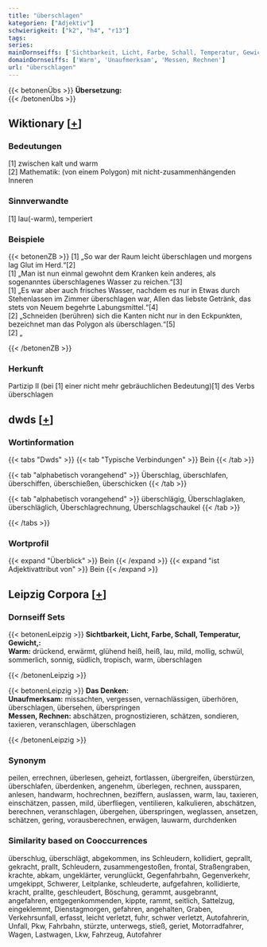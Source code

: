 ```yaml
---
title: "überschlagen"
kategorien: ["Adjektiv"]
schwierigkeit: ["k2", "h4", "r13"]
tags:
series:
mainDornseiffs: ['Sichtbarkeit, Licht, Farbe, Schall, Temperatur, Gewicht,', 'Das Denken']
domainDornseiffs: ['Warm', 'Unaufmerksam', 'Messen, Rechnen']
url: "überschlagen"
---
```


{{< betonenÜbs >}}
**Übersetzung:**  
{{< /betonenÜbs >}}

## Wiktionary [[+](https://de.wiktionary.org/wiki/überschlagen)]

### Bedeutungen
[1] zwischen kalt und warm  
[2] Mathematik: (von einem Polygon) mit nicht-zusammenhängenden Inneren  

### Sinnverwandte
[1] lau(-warm), temperiert  

### Beispiele
{{< betonenZB >}}
[1] „So war der Raum leicht überschlagen und morgens lag Glut im Herd.“[2]  
[1] „Man ist nun einmal gewohnt dem Kranken kein anderes, als sogenanntes überschlagenes Wasser zu reichen.“[3]  
[1] „Es war aber auch frisches Wasser, nachdem es nur in Etwas durch Stehenlassen im Zimmer überschlagen war, Allen das liebste Getränk, das stets von Neuem begehrte Labungsmittel.“[4]  
[2] „Schneiden (berühren) sich die Kanten nicht nur in den Eckpunkten, bezeichnet man das Polygon als überschlagen.“[5]  
[2] „  

{{< /betonenZB >}}
### Herkunft
Partizip II (bei [1] einer nicht mehr gebräuchlichen Bedeutung)[1] des Verbs überschlagen  



## dwds [[+](https://www.dwds.de/wb/überschlagen)]

### Wortinformation
{{< tabs "Dwds" >}}
{{< tab "Typische Verbindungen" >}}
Bein
{{< /tab >}}

{{< tab "alphabetisch vorangehend" >}}
Überschlag, überschlafen, überschiffen, überschießen, überschicken
{{< /tab >}}

{{< tab "alphabetisch vorangehend" >}}
überschlägig, Überschlaglaken, überschläglich, Überschlagrechnung, Überschlagschaukel
{{< /tab >}}

{{< /tabs >}}

### Wortprofil
{{< expand "Überblick" >}} Bein {{< /expand >}}
{{< expand "ist Adjektivattribut von" >}} Bein {{< /expand >}}

## Leipzig Corpora [[+](https://corpora.uni-leipzig.de/en/res?word=überschlagen&corpusId=deu_newscrawl-public_2018)]

### Dornseiff Sets
{{< betonenLeipzig >}}
**Sichtbarkeit, Licht, Farbe, Schall, Temperatur, Gewicht,:**  
**Warm:** drückend, erwärmt, glühend heiß, heiß, lau, mild, mollig, schwül, sommerlich, sonnig, südlich, tropisch, warm, überschlagen  

{{< /betonenLeipzig >}}


{{< betonenLeipzig >}}
**Das Denken:**  
**Unaufmerksam:** missachten, vergessen, vernachlässigen, überhören, überschlagen, übersehen, überspringen  
**Messen, Rechnen:** abschätzen, prognostizieren, schätzen, sondieren, taxieren, veranschlagen, überschlagen  

{{< /betonenLeipzig >}}

### Synonym
peilen, errechnen, überlesen, geheizt, fortlassen, übergreifen, überstürzen, überschlafen, überdenken, angenehm, überlegen, rechnen, aussparen, anlesen, handwarm, hochrechnen, beziffern, auslassen, warm, lau, taxieren, einschätzen, passen, mild, überfliegen, ventilieren, kalkulieren, abschätzen, berechnen, veranschlagen, übergehen, überspringen, weglassen, ansetzen, schätzen, gering, vorausberechnen, erwägen, lauwarm, durchdenken


### Similarity based on Cooccurrences
überschlug, überschlägt, abgekommen, ins Schleudern, kollidiert, geprallt, gekracht, prallt, Schleudern, zusammengestoßen, frontal, Straßengraben, krachte, abkam, ungeklärter, verunglückt, Gegenfahrbahn, Gegenverkehr, umgekippt, Schwerer, Leitplanke, schleuderte, aufgefahren, kollidierte, kracht, prallte, geschleudert, Böschung, gerammt, ausgebrannt, angefahren, entgegenkommenden, kippte, rammt, seitlich, Sattelzug, eingeklemmt, Dienstagmorgen, gefahren, angehalten, Graben, Verkehrsunfall, erfasst, leicht verletzt, fuhr, schwer verletzt, Autofahrerin, Unfall, Pkw, Fahrbahn, stürzte, unterwegs, stieß, geriet, Motorradfahrer, Wagen, Lastwagen, Lkw, Fahrzeug, Autofahrer

